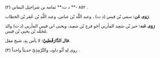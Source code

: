 ٨٥٢ -** د ت:** ثمامة بن شراحيل اليماني (٢) .

**رَوَى عَن:** سمي بْن قيس (د ت) ، وعبد اللَّه بْن عباس، وعبد اللَّهِ بْن عُمَر بْن الخطاب.

**رَوَى عَنه:** جبر بْن سَعِيد المأربي أخو فرج بْن سَعِيد، ويحيى ابن قيس المأربي (د ت) والد مُحَمَّد بْن يحيى بْن قيس.

**قال الدَّارَقُطنِيّ:** لا بأس بِهِ، شيخ مقل.

روى لِهِ أَبُو داود، والتِّرْمِذِيّ حديثاً واحداً (٣) .